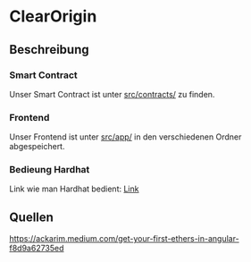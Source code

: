 # ClearOrigin 

## Beschreibung
### Smart Contract
Unser Smart Contract ist unter [src/contracts/](src/contracts/ClearOriginNetwork.sol) zu finden.
### Frontend
Unser Frontend ist unter [src/app/](src/app/) in den verschiedenen Ordner abgespeichert.

### Bedieung Hardhat
Link wie man Hardhat bedient: [Link](/Users/luca/Documents/HSLU/block-chain-project/src/README.md)

## Quellen
https://ackarim.medium.com/get-your-first-ethers-in-angular-f8d9a62735ed



